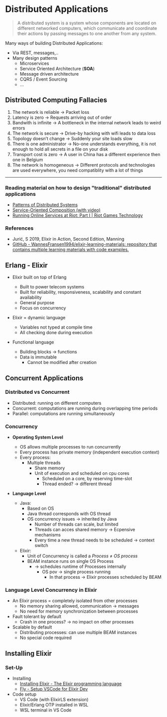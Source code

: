 # Distributed Applications

> A distributed system is a system whose components are located on different networked computers, which communicate and coordinate their actions by passing messages to one another from any system.

Many ways of building Distributed Applications:
- Via REST, messages,..
- Many design patterns
    - Microservices
    - Service Oriented Architecture (**SOA**)
    - Message driven architecture
    - CQRS / Event Sourcing
    - ...

## Distributed Computing Fallacies

1. The network is reliable &rarr; Packet loss
2. Latency is zero &rarr; Requests arriving out of order
3. Bandwith is infinite &rarr; A bottleneck in the internal network leads to weird errors
4. The network is secure &rarr; Drive-by hacking with wifi leads to data loss
5. Topology doesn’t change &rarr; Suddenly your site loads slow
6. There is one administrator &rarr; No-one understands everything, it is not enough to hold all secrets in a file on your disk
7. Transport cost is zero &rarr; A user in China has a different experience then one in Belgium
8. The network is homogeneous &rarr; Different protocols and technologies are used everywhere, you need compatiblity with a lot of things

---

### Reading material on how to design "traditional" distributed applications
- [Patterns of Distributed Systems](https://martinfowler.com/articles/patterns-of-distributed-systems/)
- [Service-Oriented Composition (with video)](https://udidahan.com/)
- [Running Online Services at Riot: Part I | Riot Games Technology](https://technology.riotgames.com/news/running-online-services-riot-part-i)

### References
- Jurić, S 2019, Elixir in Action, Second Edition, Manning
- [GitHub - WannesFransen1994/elixir-learning-materials: repository that contains multiple learning materials with code examples.](https://github.com/WannesFransen1994/elixir-learning-materials)


## Erlang - Elixir

- Elixir built on top of Erlang
    - Built to power telecom systems
    - Built for reliability, responsiveness, scalability and constant availability
    - General purpose
    - Focus on concurrency

- Elixir = dynamic language
    - Variables not typed at compile time
    - All checking done during execution
- Functional language
    - Building blocks &rarr; functions
    - Data is immutable
        - Cannot be modified after creation


## Concurrent Applications

### Distributed vs Concurrent
- Distributed: running on different computers
- Concurrent: computations are running during overlapping time periods
- Parallel: computations are running simultaneously

### Concurrency
- **Operating System Level**
    - OS allows multiple processes to run concurrently
    - Every process has private memory (independent execution context)
    - Every process:
        - Multiple threads
            - Share memory
            - Unit of execution and scheduled on cpu cores
                - Scheduled on a core, by reserving time-slot
                - Thread ended? &rarr; different thread
            
- **Language Level**
    - Java:
        - Based on OS
        - Java thread corresponds with OS thread
        - OS concurrency issues &rarr; inherited by Java
            - Number of threads can scale, but limited
            - Threads can acces shared memory &rarr; Ecpensive mechanisms
            - Every time a new thread needs to be scheduled &rarr; context switch
    - Elixir:
        - Unit of Concurrency is called a *Process* &ne; *OS process*
        - BEAM instance runs on single OS Process
            - &rarr; schedules runtime of Processes internally
                - OS pov &rarr; single process running
                    - In that process &rarr; Elixir processes scheduled by BEAM

### Language Level Concurrency in Elixir
- An Elixir process = completely isolated from other processes
    - No memory sharing allowed, communication &rarr; messages
    - No need for memory synchronization between processes
- Fault tolerant by default
    - Crash in one process? &rarr; no impact on other processes
- Scalable by default
    - Distributing processes: can use multiple BEAM instances
    - No special code required



## Installing Elixir

### Set-Up

- Installing
    - [Installing Elixir - The Elixir programming language](https://elixir-lang.org/install.html)
    - [Fly - Setup VSCode for Elixir Dev](https://fly.io/phoenix-files/setup-vscode-for-elixir-development/)
- Code setup
    - VS Code (with ElixirLS extension)
    - Elixir/Erlang OTP installed in WSL
    - WSL terminal in VS Code

